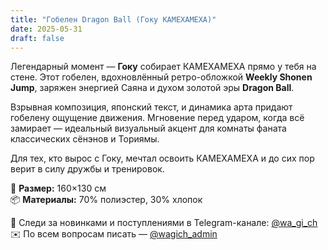 ```yaml
---
title: "Гобелен Dragon Ball (Гоку КАМЕХАМЕХА)"
date: 2025-05-31
draft: false
---
```


Легендарный момент — **Гоку** собирает КАМЕХАМЕХА прямо у тебя на стене. Этот гобелен, вдохновлённый ретро-обложкой **Weekly Shonen Jump**, заряжен энергией Саяна и духом золотой эры **Dragon Ball**.

Взрывная композиция, японский текст, и динамика арта придают гобелену ощущение движения. Мгновение перед ударом, когда всё замирает — идеальный визуальный акцент для комнаты фаната классических сёнэнов и Ториямы.

Для тех, кто вырос с Гоку, мечтал освоить КАМЕХАМЕХА и до сих пор верит в силу дружбы и тренировок.

🧵 **Размер:** 160×130 см  
📦 **Материалы:** 70% полиэстер, 30% хлопок  

📣 Следи за новинками и поступлениями в Telegram-канале: [@wa_gi_ch](https://t.me/wa_gi_ch)  
✉️ По всем вопросам писать — [@wagich_admin](https://t.me/wagich_admin)
